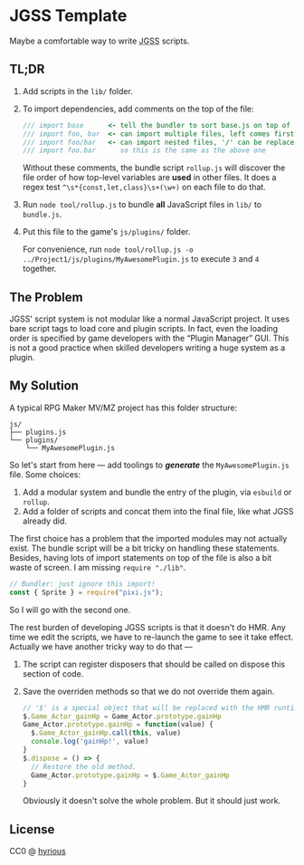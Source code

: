 # JGSS Template

Maybe a comfortable way to write <abbr title="JavaScript Game Scripting System">JGSS</abbr> scripts.

## TL;DR

1. Add scripts in the `lib/` folder.

2. To import dependencies, add comments on the top of the file:

   ```js
   /// import base      <- tell the bundler to sort base.js on top of this file
   /// import foo, bar  <- can import multiple files, left comes first
   /// import foo/bar   <- can import nested files, '/' can be replaced with '.'
   /// import foo.bar      so this is the same as the above one
   ```

   Without these comments, the bundle script `rollup.js` will discover the
   file order of how top-level variables are **used** in other files.
   It does a regex test `^\s*{const,let,class}\s+(\w+)` on each file to do that.

3. Run `node tool/rollup.js` to bundle **all** JavaScript files in `lib/` to `bundle.js`.

4. Put this file to the game's `js/plugins/` folder.

   For convenience, run `node tool/rollup.js -o ../Project1/js/plugins/MyAwesomePlugin.js`
   to execute `3` and `4` together.

## The Problem

JGSS' script system is not modular like a normal JavaScript project.
It uses bare script tags to load core and plugin scripts.
In fact, even the loading order is specified by game developers with the
<q>Plugin Manager</q> GUI. This is not a good practice when skilled developers
writing a huge system as a plugin.

## My Solution

A typical RPG Maker MV/MZ project has this folder structure:

```
js/
├── plugins.js
└── plugins/
    └── MyAwesomePlugin.js
```

So let's start from here &mdash; add toolings to _**generate**_ the
`MyAwesomePlugin.js` file. Some choices:

1. Add a modular system and bundle the entry of the plugin, via `esbuild` or `rollup`.
2. Add a folder of scripts and concat them into the final file, like what JGSS already did.

The first choice has a problem that the imported modules may not actually exist.
The bundle script will be a bit tricky on handling these statements.
Besides, having lots of import statements on top of the file is also a bit waste
of screen. I am missing `require "./lib"`.

```js
// Bundler: just ignore this import!
const { Sprite } = require("pixi.js");
```

So I will go with the second one.

The rest burden of developing JGSS scripts is that it doesn't do HMR.
Any time we edit the scripts, we have to re-launch the game to see it take effect.
Actually we have another tricky way to do that &mdash;

1. The script can register disposers that should be called on dispose this section of code.

2. Save the overriden methods so that we do not override them again.

   ```js
   // '$' is a special object that will be replaced with the HMR runtime.
   $.Game_Actor_gainHp = Game_Actor.prototype.gainHp
   Game_Actor.prototype.gainHp = function(value) {
     $.Game_Actor_gainHp.call(this, value)
     console.log('gainHp!', value)
   }
   $.dispose = () => {
     // Restore the old method.
     Game_Actor.prototype.gainHp = $.Game_Actor_gainHp
   }
   ```

   Obviously it doesn't solve the whole problem. But it should just work.

## License

CC0 @ [hyrious](https://github.com/hyrious)

